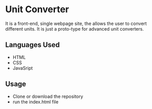 # Unit Converter

It is a front-end, single webpage site, the allows the user to convert different units. It is just a proto-type for advanced unit converters.

## Languages Used

* HTML
* CSS 
* JavaSript

## Usage

* Clone or download the repository
* run the index.html file
